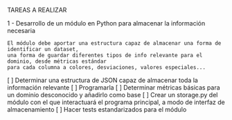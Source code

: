 TAREAS A REALIZAR

1 - Desarrollo de un módulo en Python para almacenar la información necesaria

    El módulo debe aportar una estructura capaz de almacenar una forma de identificar un dataset,
    una forma de guardar diferentes tipos de info relevante para el dominio, desde métricas estándar
    para cada columna a colores, desviaciones, valores especiales...
    
[ ] Determinar una estructura de JSON capaz de almacenar toda la información relevante
[ ] Programarla
[ ] Determinar métricas básicas para un dominio desconocido y añadirlo como base
[ ] Crear un storage.py del módulo con el que interactuará el programa principal, a modo de interfaz de almacenamiento
[ ] Hacer tests estandarizados para el módulo
